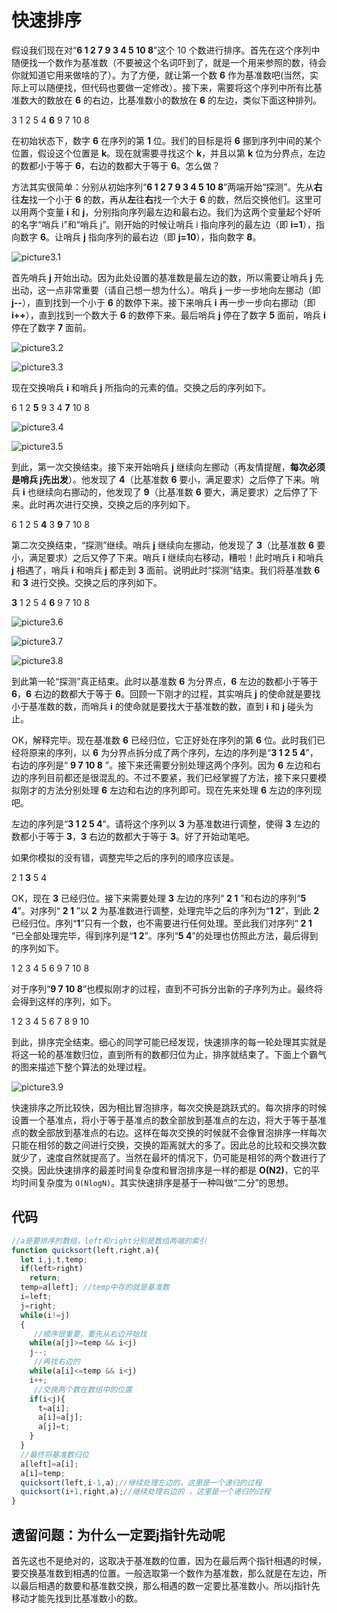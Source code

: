 # 快速排序

假设我们现在对“**6 1 2 7 9 3 4 5 10 8**”这个 10 个数进行排序。首先在这个序列中随便找一个数作为基准数（不要被这个名词吓到了，就是一个用来参照的数，待会你就知道它用来做啥的了）。为了方便，就让第一个数 **6** 作为基准数吧(当然，实际上可以随便找，但代码也要做一定修改）。接下来，需要将这个序列中所有比基准数大的数放在 **6** 的右边，比基准数小的数放在 **6** 的左边，类似下面这种排列。

3 1 2 5 4 **6** 9 7 10 8

在初始状态下，数字 **6** 在序列的第 **1** 位。我们的目标是将 **6** 挪到序列中间的某个位置，假设这个位置是 **k**。现在就需要寻找这个 **k**，并且以第 **k** 位为分界点，左边的数都小于等于 **6**，右边的数都大于等于 **6**。怎么做？

方法其实很简单：分别从初始序列“**6 1 2 7 9 3 4 5 10 8**”两端开始“探测”。先从**右**往**左**找一个小于 **6** 的数，再从**左**往**右**找一个大于 **6** 的数，然后交换他们。这里可以用两个变量 **i** 和 **j**，分别指向序列最左边和最右边。我们为这两个变量起个好听的名字“哨兵 i”和“哨兵 j”。刚开始的时候让哨兵 i 指向序列的最左边（即 **i=1**），指向数字 **6**。让哨兵 **j** 指向序列的最右边（即 **j=10**），指向数字 **8**。

![picture3.1](https://wiki.jikexueyuan.com/project/easy-learn-algorithm/images/3.1.png)

首先哨兵 **j** 开始出动。因为此处设置的基准数是最左边的数，所以需要让哨兵 **j** 先出动，这一点非常重要（请自己想一想为什么）。哨兵 **j** 一步一步地向左挪动（即 **j--**），直到找到一个小于 **6** 的数停下来。接下来哨兵 **i** 再一步一步向右挪动（即 **i++**），直到找到一个数大于 **6** 的数停下来。最后哨兵 **j** 停在了数字 **5** 面前，哨兵 **i** 停在了数字 **7** 面前。

![picture3.2](https://wiki.jikexueyuan.com/project/easy-learn-algorithm/images/3.2.png)

![picture3.3](https://wiki.jikexueyuan.com/project/easy-learn-algorithm/images/3.3.png)

现在交换哨兵 **i** 和哨兵 **j** 所指向的元素的值。交换之后的序列如下。

6 1 2 **5** 9 3 4 **7** 10 8

![picture3.4](https://wiki.jikexueyuan.com/project/easy-learn-algorithm/images/3.4.png)

![picture3.5](https://wiki.jikexueyuan.com/project/easy-learn-algorithm/images/3.5.png)

到此，第一次交换结束。接下来开始哨兵 **j** 继续向左挪动（再友情提醒，**每次必须是哨兵 j先出发**）。他发现了 **4**（比基准数 **6** 要小，满足要求）之后停了下来。哨兵 **i** 也继续向右挪动的，他发现了 **9**（比基准数 **6** 要大，满足要求）之后停了下来。此时再次进行交换，交换之后的序列如下。

6 1 2 5 **4** 3 **9** 7 10 8

第二次交换结束，“探测”继续。哨兵 **j** 继续向左挪动，他发现了 **3**（比基准数 **6** 要小，满足要求）之后又停了下来。哨兵 **i** 继续向右移动，糟啦！此时哨兵 **i** 和哨兵 **j** 相遇了，哨兵 **i** 和哨兵 **j** 都走到 **3** 面前。说明此时“探测”结束。我们将基准数 **6** 和 **3** 进行交换。交换之后的序列如下。

**3** 1 2 5 4 **6** 9 7 10 8

![picture3.6](https://wiki.jikexueyuan.com/project/easy-learn-algorithm/images/3.6.png)

![picture3.7](https://wiki.jikexueyuan.com/project/easy-learn-algorithm/images/3.7.png)

![picture3.8](https://wiki.jikexueyuan.com/project/easy-learn-algorithm/images/3.8.png)

到此第一轮“探测”真正结束。此时以基准数 **6** 为分界点，**6** 左边的数都小于等于 **6**，**6** 右边的数都大于等于 **6**。回顾一下刚才的过程，其实哨兵 **j** 的使命就是要找小于基准数的数，而哨兵 **i** 的使命就是要找大于基准数的数，直到 **i** 和 **j** 碰头为止。

OK，解释完毕。现在基准数 **6** 已经归位，它正好处在序列的第 **6** 位。此时我们已经将原来的序列，以 **6** 为分界点拆分成了两个序列，左边的序列是“**3 1 2 5 4**”，右边的序列是“ **9 7 10 8** ”。接下来还需要分别处理这两个序列。因为 **6** 左边和右边的序列目前都还是很混乱的。不过不要紧，我们已经掌握了方法，接下来只要模拟刚才的方法分别处理 **6** 左边和右边的序列即可。现在先来处理 **6** 左边的序列现吧。

左边的序列是“**3 1 2 5 4**”。请将这个序列以 **3** 为基准数进行调整，使得 **3** 左边的数都小于等于 **3**，**3** 右边的数都大于等于 **3**。好了开始动笔吧。

如果你模拟的没有错，调整完毕之后的序列的顺序应该是。

2 1 **3** 5 4

OK，现在 **3** 已经归位。接下来需要处理 **3** 左边的序列“ **2 1** ”和右边的序列“**5 4**”。对序列“ **2 1** ”以 **2** 为基准数进行调整，处理完毕之后的序列为“**1 2**”，到此 **2** 已经归位。序列“**1**”只有一个数，也不需要进行任何处理。至此我们对序列“ **2 1** ”已全部处理完毕，得到序列是“**1 2**”。序列“**5 4**”的处理也仿照此方法，最后得到的序列如下。

1 2 3 4 5 6 9 7 10 8

对于序列“**9 7 10 8**”也模拟刚才的过程，直到不可拆分出新的子序列为止。最终将会得到这样的序列，如下。

1 2 3 4 5 6 7 8 9 10

到此，排序完全结束。细心的同学可能已经发现，快速排序的每一轮处理其实就是将这一轮的基准数归位，直到所有的数都归位为止，排序就结束了。下面上个霸气的图来描述下整个算法的处理过程。

![picture3.9](https://wiki.jikexueyuan.com/project/easy-learn-algorithm/images/3.9.png)

快速排序之所比较快，因为相比冒泡排序，每次交换是跳跃式的。每次排序的时候设置一个基准点，将小于等于基准点的数全部放到基准点的左边，将大于等于基准点的数全部放到基准点的右边。这样在每次交换的时候就不会像冒泡排序一样每次只能在相邻的数之间进行交换，交换的距离就大的多了。因此总的比较和交换次数就少了，速度自然就提高了。当然在最坏的情况下，仍可能是相邻的两个数进行了交换。因此快速排序的最差时间复杂度和冒泡排序是一样的都是 **O(N2)**，它的平均时间复杂度为 `O(NlogN)`。其实快速排序是基于一种叫做“二分”的思想。

## 代码

```javascript
//a是要排序的数组，left和right分别是数组两端的索引
function quicksort(left,right,a){
  let i,j,t,temp;
  if(left>right)
    return;
  temp=a[left]; //temp中存的就是基准数
  i=left;
  j=right;
  while(i!=j)
  {
     //顺序很重要，要先从右边开始找
    while(a[j]>=temp && i<j)
    j--;
     //再找右边的
    while(a[i]<=temp && i<j)
    i++;
     //交换两个数在数组中的位置
    if(i<j){
      t=a[i];
      a[i]=a[j];
      a[j]=t;
    }
  }
  //最终将基准数归位
  a[left]=a[i];
  a[i]=temp;
  quicksort(left,i-1,a);//继续处理左边的，这里是一个递归的过程
  quicksort(i+1,right,a);//继续处理右边的 ，这里是一个递归的过程
}
```

## 遗留问题：为什么一定要j指针先动呢

首先这也不是绝对的，这取决于基准数的位置，因为在最后两个指针相遇的时候，要交换基准数到相遇的位置。一般选取第一个数作为基准数，那么就是在左边，所以最后相遇的数要和基准数交换，那么相遇的数一定要比基准数小。所以j指针先移动才能先找到比基准数小的数。